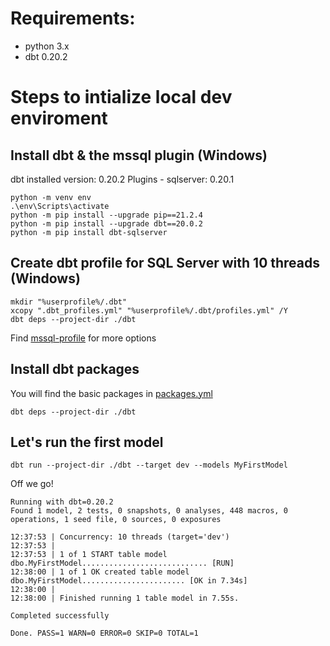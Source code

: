 # Requirements:
- python 3.x
- dbt 0.20.2


# Steps to intialize local dev enviroment

## Install dbt & the mssql plugin (Windows)
dbt installed version: 0.20.2
Plugins - sqlserver: 0.20.1
```
python -m venv env
.\env\Scripts\activate
python -m pip install --upgrade pip==21.2.4
python -m pip install --upgrade dbt==20.0.2
python -m pip install dbt-sqlserver
```


## Create dbt profile for SQL Server with 10 threads (Windows)
```
mkdir "%userprofile%/.dbt"
xcopy ".dbt_profiles.yml" "%userprofile%/.dbt/profiles.yml" /Y
dbt deps --project-dir ./dbt
```
Find [mssql-profile](https://docs.getdbt.com/reference/warehouse-profiles/mssql-profile) for more options


## Install dbt packages 
You will find the basic packages in [packages.yml](packages.yml)
```
dbt deps --project-dir ./dbt
```

## Let's run the first model
```
dbt run --project-dir ./dbt --target dev --models MyFirstModel
```

Off we go!
```
Running with dbt=0.20.2
Found 1 model, 2 tests, 0 snapshots, 0 analyses, 448 macros, 0 operations, 1 seed file, 0 sources, 0 exposures

12:37:53 | Concurrency: 10 threads (target='dev')
12:37:53 | 
12:37:53 | 1 of 1 START table model dbo.MyFirstModel............................ [RUN]
12:38:00 | 1 of 1 OK created table model dbo.MyFirstModel....................... [OK in 7.34s]
12:38:00 | 
12:38:00 | Finished running 1 table model in 7.55s.

Completed successfully

Done. PASS=1 WARN=0 ERROR=0 SKIP=0 TOTAL=1
```